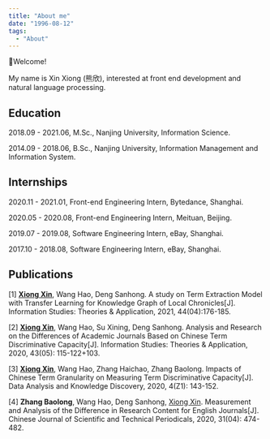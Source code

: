 ```yaml
---
title: "About me"
date: "1996-08-12"
tags:
  - "About"
---
```


👋Welcome!

My name is Xin Xiong (熊欣), interested at front end development and natural language processing.

## Education

2018.09 - 2021.06, M.Sc., Nanjing University, Information Science.

2014.09 - 2018.06, B.Sc., Nanjing University, Information Management and Information System.

## Internships

2020.11 - 2021.01, Front-end Engineering Intern, Bytedance, Shanghai.

2020.05 - 2020.08, Front-end Engineering Intern, Meituan, Beijing.

2019.07 - 2019.08, Software Engineering Intern, eBay, Shanghai.

2017.10 - 2018.08, Software Engineering Intern, eBay, Shanghai.

## Publications

[1] <u>**Xiong Xin**</u>, Wang Hao, Deng Sanhong. A study on Term Extraction Model with Transfer Learning for Knowledge Graph of Local Chronicles[J]. Information Studies: Theories & Application, 2021, 44(04):176-185.

[2] <u>**Xiong Xin**</u>, Wang Hao, Su Xining, Deng Sanhong. Analysis and Research on the Differences of Academic Journals Based on Chinese Term Discriminative Capacity[J]. Information Studies: Theories & Application, 2020, 43(05): 115-122+103.

[3] <u>**Xiong Xin**</u>, Wang Hao, Zhang Haichao, Zhang Baolong. Impacts of Chinese Term Granularity on Measuring Term Discriminative Capacity[J]. Data Analysis and Knowledge Discovery, 2020, 4(Z1): 143-152.

[4] **Zhang Baolong**, Wang Hao, Deng Sanhong, <u>Xiong Xin</u>. Measurement and Analysis of the Difference in Research Content for English Journals[J]. Chinese Journal of Scientific and Technical Periodicals, 2020, 31(04): 474-482.
